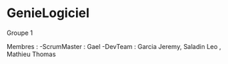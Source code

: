 # GenieLogiciel

Groupe 1 

Membres : -ScrumMaster : Gael 
          -DevTeam     : Garcia Jeremy, Saladin Leo , Mathieu Thomas
          
          
 
